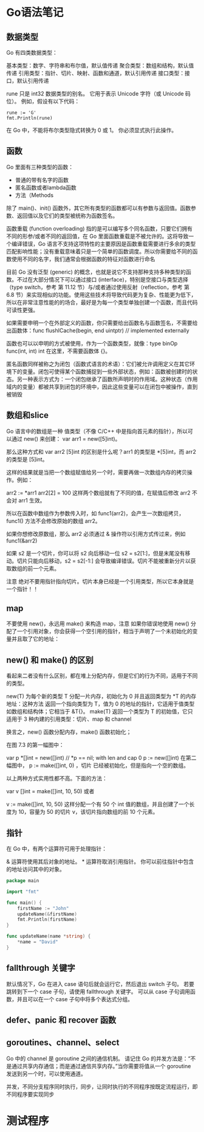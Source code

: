 # Go语法笔记

## 数据类型

Go 有四类数据类型：

基本类型：数字、字符串和布尔值，默认值传递
聚合类型：数组和结构，默认值传递
引用类型：指针、切片、映射、函数和通道，默认引用传递
接口类型：接口，默认引用传递

rune 只是 int32 数据类型的别名。 它用于表示 Unicode 字符（或 Unicode 码位）。 例如，假设有以下代码：

```
rune := 'G'
fmt.Println(rune)
```

在 Go 中，不能将布尔类型隐式转换为 0 或 1。 你必须显式执行此操作。

## 函数
Go 里面有三种类型的函数：

- 普通的带有名字的函数
- 匿名函数或者lambda函数
- 方法（Methods

除了 main()、init() 函数外，其它所有类型的函数都可以有参数与返回值。函数参数、返回值以及它们的类型被统称为函数签名。

函数重载 (function overloading) 指的是可以编写多个同名函数，只要它们拥有不同的形参/或者不同的返回值，在 Go 里面函数重载是不被允许的。这将导致一个编译错误，Go 语言不支持这项特性的主要原因是函数重载需要进行多余的类型匹配影响性能；没有重载意味着只是一个简单的函数调度。所以你需要给不同的函数使用不同的名字，我们通常会根据函数的特征对函数进行命名

目前 Go 没有泛型 (generic) 的概念，也就是说它不支持那种支持多种类型的函数。不过在大部分情况下可以通过接口 (interface)，特别是空接口与类型选择（type switch，参考 第 11.12 节）与/或者通过使用反射（reflection，参考 第 6.8 节）来实现相似的功能。使用这些技术将导致代码更为复杂、性能更为低下，所以在非常注意性能的的场合，最好是为每一个类型单独创建一个函数，而且代码可读性更强。

如果需要申明一个在外部定义的函数，你只需要给出函数名与函数签名，不需要给出函数体：func flushICache(begin, end uintptr) // implemented externally

函数也可以以申明的方式被使用，作为一个函数类型，就像：type binOp func(int, int) int   在这里，不需要函数体 {}。

匿名函数同样被称之为闭包（函数式语言的术语）：它们被允许调用定义在其它环境下的变量。闭包可使得某个函数捕捉到一些外部状态，例如：函数被创建时的状态。另一种表示方式为：一个闭包继承了函数所声明时的作用域。这种状态（作用域内的变量）都被共享到闭包的环境中，因此这些变量可以在闭包中被操作，直到被销毁

## 数组和slice

Go 语言中的数组是一种 值类型（不像 C/C++ 中是指向首元素的指针），所以可以通过 new() 来创建： var arr1 = new([5]int)。

那么这种方式和 var arr2 [5]int 的区别是什么呢？arr1 的类型是 *[5]int，而 arr2 的类型是 [5]int。

这样的结果就是当把一个数组赋值给另一个时，需要再做一次数组内存的拷贝操作。例如：

arr2 := *arr1
arr2[2] = 100
这样两个数组就有了不同的值，在赋值后修改 arr2 不会对 arr1 生效。

所以在函数中数组作为参数传入时，如 func1(arr2)，会产生一次数组拷贝，func1() 方法不会修改原始的数组 arr2。

如果你想修改原数组，那么 arr2 必须通过 & 操作符以引用方式传过来，例如 func1(&arr2)

如果 s2 是一个切片，你可以将 s2 向后移动一位 s2 = s2[1:]，但是末尾没有移动。切片只能向后移动，s2 = s2[-1:] 会导致编译错误。切片不能被重新分片以获取数组的前一个元素。

注意 绝对不要用指针指向切片。切片本身已经是一个引用类型，所以它本身就是一个指针！！

## map

不要使用 new()，永远用 make() 来构造 map，注意 如果你错误地使用 new() 分配了一个引用对象，你会获得一个空引用的指针，相当于声明了一个未初始化的变量并且取了它的地址：

## new() 和 make() 的区别
看起来二者没有什么区别，都在堆上分配内存，但是它们的行为不同，适用于不同的类型。

new(T) 为每个新的类型 T 分配一片内存，初始化为 0 并且返回类型为 *T 的内存地址：这种方法 返回一个指向类型为 T，值为 0 的地址的指针，它适用于值类型如数组和结构体；它相当于 &T{}。
make(T) 返回一个类型为 T 的初始值，它只适用于 3 种内建的引用类型：切片、map 和 channel

换言之，new() 函数分配内存，make() 函数初始化；

[](./img/7.2_fig7.3.png)

在图 7.3 的第一幅图中：

var p *[]int = new([]int) // *p == nil; with len and cap 0
p := new([]int)
在第二幅图中， p := make([]int, 0) ，切片 已经被初始化，但是指向一个空的数组。

以上两种方式实用性都不高。下面的方法：

var v []int = make([]int, 10, 50)
或者

v := make([]int, 10, 50)
这样分配一个有 50 个 int 值的数组，并且创建了一个长度为 10，容量为 50 的切片 v，该切片指向数组的前 10 个元素。

## 指针

在 Go 中，有两个运算符可用于处理指针：

& 运算符使用其后对象的地址。
\* 运算符取消引用指针。 你可以前往指针中包含的地址访问其中的对象。

```Go
package main

import "fmt"

func main() {
    firstName := "John"
    updateName(&firstName)
    fmt.Println(firstName)
}

func updateName(name *string) {
    *name = "David"
}
```

## fallthrough 关键字

默认情况下，Go 在进入 case 语句后就会运行它，然后退出 switch 子句。 若要跳转到下一个 case 子句，请使用 fallthrough 关键字。 可以从 case 子句调用函数，并且可以在一个 case 子句中将多个表达式分组。

## defer、panic 和 recover 函数

## goroutines、channel、select

Go 中的 channel 是 goroutine 之间的通信机制。 请记住 Go 的并发方法是：“不是通过共享内存通信；而是通过通信共享内存。”当你需要将值从一个 goroutine 发送到另一个时，可以使用通道。 

并发，不同分支程序同时执行，同步，让同时执行的不同程序按既定流程运行，即不同程序要实现同步

# 测试程序